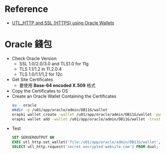 # Reference
- [UTL_HTTP and SSL (HTTPS) using Oracle Wallets](https://oracle-base.com/articles/misc/utl_http-and-ssl)

# Oracle 錢包
- Check Oracle Version
    - SSL 1.0/2.0/3.0 and TLS1.0 for 11g
    - TLS 1.1/1.2 in 11.2.0.4
    - TLS 1.0/1.1/1,2 for 12c
- Get Site Certificates
    - 要使用 **Base-64 encoded X.509** 格式
- Copy the Certificates to OS
- Create an Oracle Wallet Containing the Certificates
    ```bash
    su - oracle
    mkdir -p /u01/app/oracle/admin/DB11G/wallet
    orapki wallet create -wallet /u01/app/oracle/admin/DB11G/wallet -pwd WalletPasswd123 -auto_login
    orapki wallet add -wallet /u01/app/oracle/admin/DB11G/wallet -trusted_cert -cert "/home/oracle/ssl/ca-base.cer" -pwd WalletPasswd123
    ```
- Test
    ```sql
    SET SERVEROUTPUT ON
    EXEC utl_http.set_wallet('file:/u01/app/oracle/admin/DB11G/wallet', 'WalletPasswd123');
    SELECT utl_http.request('secret.encrypted-website.com') FROM dual;
    ```
